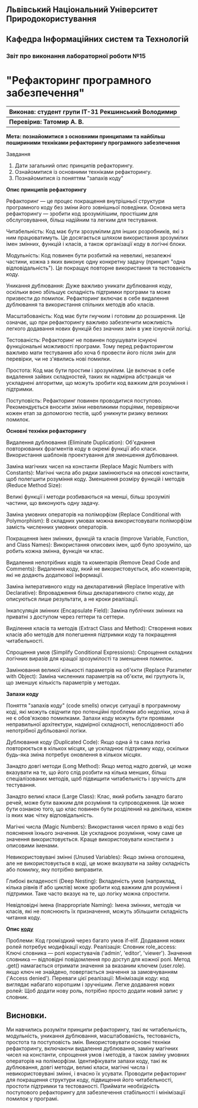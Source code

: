 ## Львівський Національний Університет Природокористування
## Кафедра Інформаційних систем та Технологій



### Звіт про виконання лабораторної роботи №15
# "Рефакторинг програмного забезпечення"



| Виконав: студент групи ІТ-31 Рекшинський Володимир |
|----------------------------------------------------|
| **Перевірив: Татомир А. В.**                       |



**Мета: познайомитися з основними принципами та 
найбільш пошириними техніками рефакторингу програмного
забезпечення**


Завдання

1. Дати загальний опис принципів рефакторингу.
2. Ознайомитися із основними техніками рефакторингу.
3. Познайомитися із поняттям "запахів коду"


  **Опис принципів рефакторингу**


Рефакторинг — це процес покращення внутрішньої структури програмного коду без зміни його зовнішньої поведінки. Основна мета рефакторингу — зробити код зрозумілішим, простішим для обслуговування, більш надійним та легким для тестування.

Читабельність: Код має бути зрозумілим для інших розробників, які з ним працюватимуть. Це досягається шляхом використання зрозумілих імен змінних, функцій і класів, а також організації коду в логічні блоки.

Модульність: Код повинен бути розбитий на невеликі, незалежні частини, кожна з яких виконує одну конкретну задачу (принцип "одна відповідальність"). Це покращує повторне використання та тестованість коду.

Уникання дублювання: Дуже важливо уникати дублювання коду, оскільки воно збільшує складність підтримки програми та може призвести до помилок. Рефакторинг включає в себе видалення дублювання та використання спільних методів або класів.

Масштабованість: Код має бути гнучким і готовим до розширення. Це означає, що при рефакторингу важливо забезпечити можливість легкого додавання нових функцій без значних змін в уже існуючій логіці.

Тестованість: Рефакторинг не повинен порушувати існуючі функціональні можливості програми. Тому перед рефакторингом важливо мати тестування або хоча б провести його після змін для перевірки, чи не з'явились нові помилки.

Простота: Код має бути простим і зрозумілим. Це включає в себе видалення зайвих складностей, таких як надмірна абстракція чи ускладнені алгоритми, що можуть зробити код важким для розуміння і підтримки.

Поступовість: Рефакторинг повинен проводитися поступово. Рекомендується вносити зміни невеликими порціями, перевіряючи кожен етап за допомогою тестів, щоб уникнути ризику великих помилок.


  **Основні техніки рефакторингу**


Видалення дублювання (Eliminate Duplication):
Об'єднання повторюваних фрагментів коду в окремі функції або класи.
Використання шаблонів проектування для зменшення дублювання.

Заміна магічних чисел на константи (Replace Magic Numbers with Constants):
Магічні числа або рядки замінюються на описові константи, щоб полегшити розуміння коду.
Зменшення розміру функцій і методів (Reduce Method Size):

Великі функції і методи розбиваються на менші, більш зрозумілі частини, що виконують одну задачу.

Заміна умовних операторів на поліморфізм (Replace Conditional with Polymorphism):
В складних умовах можна використовувати поліморфізм замість численних умовних операторів.

Покращення імен змінних, функцій та класів (Improve Variable, Function, and Class Names):
Використання описових імен, щоб було зрозуміло, що робить кожна змінна, функція чи клас.

Видалення непотрібних кодів та коментарів (Remove Dead Code and Comments):
Видалення коду, який не використовується, або коментарів, які не додають додаткової інформації.

Заміна імперативного коду на декларативний (Replace Imperative with Declarative):
Впровадження більш декларативного стилю коду, де описуються лише результати, а не кроки реалізації.

Інкапсуляція змінних (Encapsulate Field):
Заміна публічних змінних на приватні з доступом через геттери та сеттери.

Виділення класів та методів (Extract Class and Method):
Створення нових класів або методів для полегшення підтримки коду та покращення читабельності.

Спрощення умов (Simplify Conditional Expressions):
Спрощення складних логічних виразів для кращої зрозумілості та зменшення помилок.

Замінювання великої кількості параметрів на об'єкти (Replace Parameter with Object):
Заміна численних параметрів на об'єкти, які групують їх, що зменшує кількість параметрів у методах.


  **Запахи коду**

Поняття "запахів коду" (code smells) описує ситуації в програмному коді, які можуть свідчити про потенційні проблеми або недоліки, хоча й не є обов'язково помилками. 
Запахи коду можуть бути проявами неправильної архітектури, надмірної складності, непослідовності або непотрібної дубльованої логіки.

Дублювання коду (Duplicated Code): Якщо одна й та сама логіка повторюється в кількох місцях, це ускладнює підтримку коду, оскільки будь-яка зміна потребує оновлення в кількох місцях.

Занадто довгі методи (Long Method): Якщо метод надто довгий, це може вказувати на те, що його слід розбити на кілька менших, більш спеціалізованих методів, щоб підвищити читабельність і зручність для тестування.

Занадто великі класи (Large Class): Клас, який робить занадто багато речей, може бути важким для розуміння та супроводження. Це може бути ознакою того, що клас повинен бути розділений на декілька, кожен із яких має чітку відповідальність.

Магічні числа (Magic Numbers): Використання чисел прямо в коді без пояснення їхнього значення. Це ускладнює розуміння, чому саме це значення використовується. Краще використовувати константи з описовими іменами.

Невикористовувані змінні (Unused Variables): Якщо змінна оголошена, але не використовується в коді, це може вказувати на зайву складність або помилку, яку потрібно виправити.

Глибокі вкладеності (Deep Nesting): Вкладеність умов (наприклад, кілька рівнів if або циклів) може зробити код важким для розуміння і підтримки. Таке часто вказує на те, що логіку можна спростити.

Невідповідні імена (Inappropriate Naming): Імена змінних, методів чи класів, які не пояснюють їх призначення, можуть збільшити складність читання коду.


**Опис [коду](./user_role.py)**

Проблеми: Код громіздкий через багато умов if-elif.
Додавання нових ролей потребує модифікації коду.
Реалізація:
Словник role_access:
Ключі словника — ролі користувачів ('admin', 'editor', 'viewer').
Значення словника — відповідні повідомлення про доступ для кожної ролі.
Метод .get() намагається отримати значення за вказаним ключем (user.role).
якщо ключ не знайдено, повертається значення за замовчуванням ('Access denied').
Переваги цієї реалізації:
Мінімізація коду: код виглядає набагато коротшим і зручнішим.
Легке додавання нових ролей: Щоб додати нову роль, потрібно просто додати новий запис у словник.


  ## Висновки. 
Ми навчились розуміти принципи рефакторингу, такі як читабельність, модульність, уникання дублювання, масштабованість, тестованість, простота та поступовість змін.
Використовувати основні техніки рефакторингу, включаючи видалення дублювання, заміну магічних чисел на константи, спрощення умов і методів, а також заміну умовних операторів на поліморфізм.
Ідентифікувати запахи коду, такі як дублювання, довгі методи, великі класи, магічні числа і невикористовувані змінні, і вчасно їх усувати.
Проводити рефакторинг для покращення структури коду, підвищення його читабельності, простоти підтримки та тестованості.
Приймати необхідність поступового рефакторингу для забезпечення стабільності і мінімізації помилок у програмі.
